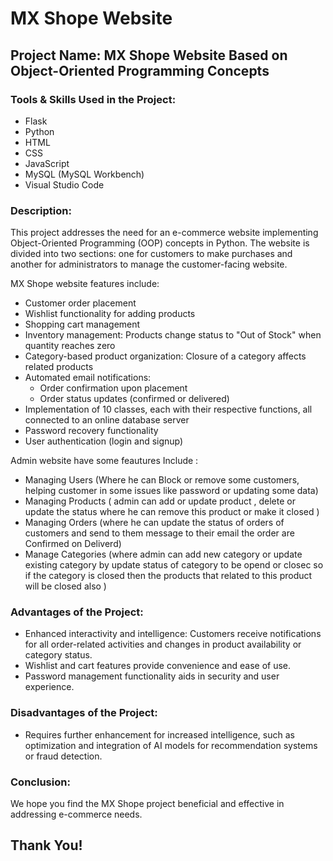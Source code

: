 # MX Shope Website

## Project Name: MX Shope Website Based on Object-Oriented Programming Concepts

### Tools & Skills Used in the Project:
- Flask
- Python
- HTML
- CSS
- JavaScript
- MySQL (MySQL Workbench)
- Visual Studio Code

### Description:
This project addresses the need for an e-commerce website implementing Object-Oriented Programming (OOP) concepts in Python. The website is divided into two sections: one for customers to make purchases and another for administrators to manage the customer-facing website. 

MX Shope website features include:
- Customer order placement
- Wishlist functionality for adding products
- Shopping cart management
- Inventory management: Products change status to "Out of Stock" when quantity reaches zero
- Category-based product organization: Closure of a category affects related products
- Automated email notifications:
  - Order confirmation upon placement
  - Order status updates (confirmed or delivered)
- Implementation of 10 classes, each with their respective functions, all connected to an online database server
- Password recovery functionality
- User authentication (login and signup)

Admin website have some feautures Include :
- Managing Users (Where he can Block or remove some customers, helping customer in some issues like password or updating some data)
- Managing Products ( admin can add or update product , delete or update the status where he can remove this product or make it closed )
- Managing Orders (where he can update the status of orders of customers and send to them message to their email the order are Confirmed on Deliverd)
- Manage Categories (where admin can add new category or update existing category by update status of category to be opend or closec so if the category is closed then the products that related to this product will be closed also )


### Advantages of the Project:
- Enhanced interactivity and intelligence: Customers receive notifications for all order-related activities and changes in product availability or category status. 
- Wishlist and cart features provide convenience and ease of use.
- Password management functionality aids in security and user experience.

### Disadvantages of the Project:
- Requires further enhancement for increased intelligence, such as optimization and integration of AI models for recommendation systems or fraud detection.

### Conclusion:
We hope you find the MX Shope project beneficial and effective in addressing e-commerce needs.

## Thank You!
